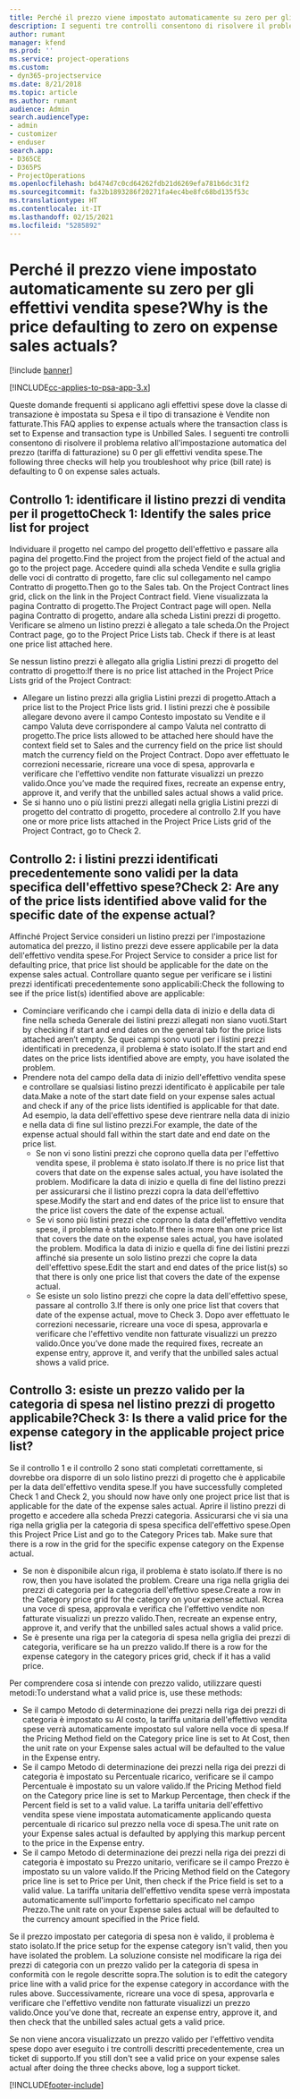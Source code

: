 ```yaml
---
title: Perché il prezzo viene impostato automaticamente su zero per gli effettivi vendita spese?
description: I seguenti tre controlli consentono di risolvere il problema relativo all'impostazione automatica del prezzo su 0 per gli effettivi vendita spese.
author: rumant
manager: kfend
ms.prod: ''
ms.service: project-operations
ms.custom:
- dyn365-projectservice
ms.date: 8/21/2018
ms.topic: article
ms.author: rumant
audience: Admin
search.audienceType:
- admin
- customizer
- enduser
search.app:
- D365CE
- D365PS
- ProjectOperations
ms.openlocfilehash: bd474d7c0cd64262fdb21d6269efa781b6dc31f2
ms.sourcegitcommit: fa32b1893286f20271fa4ec4be8fc68bd135f53c
ms.translationtype: HT
ms.contentlocale: it-IT
ms.lasthandoff: 02/15/2021
ms.locfileid: "5285892"
---
```

# <a name="why-is-the-price-defaulting-to-zero-on-expense-sales-actuals"></a><span data-ttu-id="d19a0-103">Perché il prezzo viene impostato automaticamente su zero per gli effettivi vendita spese?</span><span class="sxs-lookup"><span data-stu-id="d19a0-103">Why is the price defaulting to zero on expense sales actuals?</span></span>

[!include [banner](../includes/psa-now-project-operations.md)]

[!INCLUDE[cc-applies-to-psa-app-3.x](../includes/cc-applies-to-psa-app-3x.md)]

<span data-ttu-id="d19a0-104">Queste domande frequenti si applicano agli effettivi spese dove la classe di transazione è impostata su Spesa e il tipo di transazione è Vendite non fatturate.</span><span class="sxs-lookup"><span data-stu-id="d19a0-104">This FAQ applies to expense actuals where the transaction class is set to Expense and transaction type is Unbilled Sales.</span></span> <span data-ttu-id="d19a0-105">I seguenti tre controlli consentono di risolvere il problema relativo all'impostazione automatica del prezzo (tariffa di fatturazione) su 0 per gli effettivi vendita spese.</span><span class="sxs-lookup"><span data-stu-id="d19a0-105">The following three checks will help you troubleshoot why price (bill rate) is defaulting to 0 on expense sales actuals.</span></span>

## <a name="check-1-identify-the-sales-price-list-for-project"></a><span data-ttu-id="d19a0-106">Controllo 1: identificare il listino prezzi di vendita per il progetto</span><span class="sxs-lookup"><span data-stu-id="d19a0-106">Check 1: Identify the sales price list for project</span></span>

<span data-ttu-id="d19a0-107">Individuare il progetto nel campo del progetto dell'effettivo e passare alla pagina del progetto.</span><span class="sxs-lookup"><span data-stu-id="d19a0-107">Find the project from the project field of the actual and go to the project page.</span></span> <span data-ttu-id="d19a0-108">Accedere quindi alla scheda Vendite e sulla griglia delle voci di contratto di progetto, fare clic sul collegamento nel campo Contratto di progetto.</span><span class="sxs-lookup"><span data-stu-id="d19a0-108">Then go to the Sales tab. On the Project Contract lines grid, click on the link in the Project Contract field.</span></span> <span data-ttu-id="d19a0-109">Viene visualizzata la pagina Contratto di progetto.</span><span class="sxs-lookup"><span data-stu-id="d19a0-109">The Project Contract page will open.</span></span> <span data-ttu-id="d19a0-110">Nella pagina Contratto di progetto, andare alla scheda Listini prezzi di progetto. Verificare se almeno un listino prezzi è allegato a tale scheda.</span><span class="sxs-lookup"><span data-stu-id="d19a0-110">On the Project Contract page, go to the Project Price Lists tab. Check if there is at least one price list attached here.</span></span>

<span data-ttu-id="d19a0-111">Se nessun listino prezzi è allegato alla griglia Listini prezzi di progetto del contratto di progetto:</span><span class="sxs-lookup"><span data-stu-id="d19a0-111">If there is no price list attached in the Project Price Lists grid of the Project Contract:</span></span>

- <span data-ttu-id="d19a0-112">Allegare un listino prezzi alla griglia Listini prezzi di progetto.</span><span class="sxs-lookup"><span data-stu-id="d19a0-112">Attach a price list to the Project Price lists grid.</span></span> <span data-ttu-id="d19a0-113">I listini prezzi che è possibile allegare devono avere il campo Contesto impostato su Vendite e il campo Valuta deve corrispondere al campo Valuta nel contratto di progetto.</span><span class="sxs-lookup"><span data-stu-id="d19a0-113">The price lists allowed to be attached here should have the context field set to Sales and the currency field on the price list should match the currency field on the Project Contract.</span></span> <span data-ttu-id="d19a0-114">Dopo aver effettuato le correzioni necessarie, ricreare una voce di spesa, approvarla e verificare che l'effettivo vendite non fatturate visualizzi un prezzo valido.</span><span class="sxs-lookup"><span data-stu-id="d19a0-114">Once you’ve made the required fixes, recreate an expense entry, approve it, and verify that the unbilled sales actual shows a valid price.</span></span>
- <span data-ttu-id="d19a0-115">Se si hanno uno o più listini prezzi allegati nella griglia Listini prezzi di progetto del contratto di progetto, procedere al controllo 2.</span><span class="sxs-lookup"><span data-stu-id="d19a0-115">If you have one or more price lists attached in the Project Price Lists grid of the Project Contract, go to Check 2.</span></span>

## <a name="check-2-are-any-of-the-price-lists-identified-above-valid-for-the-specific-date-of-the-expense-actual"></a><span data-ttu-id="d19a0-116">Controllo 2: i listini prezzi identificati precedentemente sono validi per la data specifica dell'effettivo spese?</span><span class="sxs-lookup"><span data-stu-id="d19a0-116">Check 2: Are any of the price lists identified above valid for the specific date of the expense actual?</span></span>

<span data-ttu-id="d19a0-117">Affinché Project Service consideri un listino prezzi per l'impostazione automatica del prezzo, il listino prezzi deve essere applicabile per la data dell'effettivo vendita spese.</span><span class="sxs-lookup"><span data-stu-id="d19a0-117">For Project Service to consider a price list for defaulting price, that price list should be applicable for the date on the expense sales actual.</span></span> <span data-ttu-id="d19a0-118">Controllare quanto segue per verificare se i listini prezzi identificati precedentemente sono applicabili:</span><span class="sxs-lookup"><span data-stu-id="d19a0-118">Check the following to see if the price list(s) identified above are applicable:</span></span>

- <span data-ttu-id="d19a0-119">Cominciare verificando che i campi della data di inizio e della data di fine nella scheda Generale dei listini prezzi allegati non siano vuoti.</span><span class="sxs-lookup"><span data-stu-id="d19a0-119">Start by checking if start and end dates on the general tab for the price lists attached aren’t empty.</span></span> <span data-ttu-id="d19a0-120">Se quei campi sono vuoti per i listini prezzi identificati in precedenza, il problema è stato isolato.</span><span class="sxs-lookup"><span data-stu-id="d19a0-120">If the start and end dates on the price lists identified above are empty, you have isolated the problem.</span></span> 
- <span data-ttu-id="d19a0-121">Prendere nota del campo della data di inizio dell'effettivo vendita spese e controllare se qualsiasi listino prezzi identificato è applicabile per tale data.</span><span class="sxs-lookup"><span data-stu-id="d19a0-121">Make a note of the start date field on your expense sales actual and check if any of the price lists identified is applicable for that date.</span></span> <span data-ttu-id="d19a0-122">Ad esempio, la data dell'effettivo spese deve rientrare nella data di inizio e nella data di fine sul listino prezzi.</span><span class="sxs-lookup"><span data-stu-id="d19a0-122">For example, the date of the expense actual should fall within the start date and end date on the price list.</span></span> 
    - <span data-ttu-id="d19a0-123">Se non vi sono listini prezzi che coprono quella data per l'effettivo vendita spese, il problema è stato isolato.</span><span class="sxs-lookup"><span data-stu-id="d19a0-123">If there is no price list that covers that date on the expense sales actual, you have isolated the problem.</span></span> <span data-ttu-id="d19a0-124">Modificare la data di inizio e quella di fine del listino prezzi per assicurarsi che il listino prezzi copra la data dell'effettivo spese.</span><span class="sxs-lookup"><span data-stu-id="d19a0-124">Modify the start and end dates of the price list to ensure that the price list covers the date of the expense actual.</span></span> 
    - <span data-ttu-id="d19a0-125">Se vi sono più listini prezzi che coprono la data dell'effettivo vendita spese, il problema è stato isolato.</span><span class="sxs-lookup"><span data-stu-id="d19a0-125">If there is more than one price list that covers the date on the expense sales actual, you have isolated the problem.</span></span> <span data-ttu-id="d19a0-126">Modifica la data di inizio e quella di fine dei listini prezzi affinché sia presente un solo listino prezzi che copre la data dell'effettivo spese.</span><span class="sxs-lookup"><span data-stu-id="d19a0-126">Edit the start and end dates of the price list(s) so that there is only one price list that covers the date of the expense actual.</span></span> 
    - <span data-ttu-id="d19a0-127">Se esiste un solo listino prezzi che copre la data dell'effettivo spese, passare al controllo 3.</span><span class="sxs-lookup"><span data-stu-id="d19a0-127">If there is only one price list that covers that date of the expense actual, move to Check 3.</span></span>
<span data-ttu-id="d19a0-128">Dopo aver effettuato le correzioni necessarie, ricreare una voce di spesa, approvarla e verificare che l'effettivo vendite non fatturate visualizzi un prezzo valido.</span><span class="sxs-lookup"><span data-stu-id="d19a0-128">Once you’ve done made the required fixes, recreate an expense entry, approve it, and verify that the unbilled sales actual shows a valid price.</span></span>

## <a name="check-3-is-there-a-valid-price-for-the-expense-category-in-the-applicable-project-price-list"></a><span data-ttu-id="d19a0-129">Controllo 3: esiste un prezzo valido per la categoria di spesa nel listino prezzi di progetto applicabile?</span><span class="sxs-lookup"><span data-stu-id="d19a0-129">Check 3: Is there a valid price for the expense category in the applicable project price list?</span></span> 

<span data-ttu-id="d19a0-130">Se il controllo 1 e il controllo 2 sono stati completati correttamente, si dovrebbe ora disporre di un solo listino prezzi di progetto che è applicabile per la data dell'effettivo vendita spese.</span><span class="sxs-lookup"><span data-stu-id="d19a0-130">If you have successfully completed Check 1 and Check 2, you should now have only one project price list that is applicable for the date of the expense sales actual.</span></span> <span data-ttu-id="d19a0-131">Aprire il listino prezzi di progetto e accedere alla scheda Prezzi categoria. Assicurarsi che vi sia una riga nella griglia per la categoria di spesa specifica dell'effettivo spese.</span><span class="sxs-lookup"><span data-stu-id="d19a0-131">Open this Project Price List and go to the Category Prices tab. Make sure that there is a row in the grid for the specific expense category on the Expense actual.</span></span>
 
- <span data-ttu-id="d19a0-132">Se non è disponibile alcun riga, il problema è stato isolato.</span><span class="sxs-lookup"><span data-stu-id="d19a0-132">If there is no row, then you have isolated the problem.</span></span> <span data-ttu-id="d19a0-133">Creare una riga nella griglia dei prezzi di categoria per la categoria dell'effettivo spese.</span><span class="sxs-lookup"><span data-stu-id="d19a0-133">Create a row in the Category price grid for the category on your expense actual.</span></span> <span data-ttu-id="d19a0-134">Rcrea una voce di spesa, approvala e verifica che l'effettivo vendite non fatturate visualizzi un prezzo valido.</span><span class="sxs-lookup"><span data-stu-id="d19a0-134">Then, recreate an expense entry, approve it, and verify that the unbilled sales actual shows a valid price.</span></span> 
- <span data-ttu-id="d19a0-135">Se è presente una riga per la categoria di spesa nella griglia dei prezzi di categoria, verificare se ha un prezzo valido.</span><span class="sxs-lookup"><span data-stu-id="d19a0-135">If there is a row for the expense category in the category prices grid, check if it has a valid price.</span></span>

<span data-ttu-id="d19a0-136">Per comprendere cosa si intende con prezzo valido, utilizzare questi metodi:</span><span class="sxs-lookup"><span data-stu-id="d19a0-136">To understand what a valid price is, use these methods:</span></span>

- <span data-ttu-id="d19a0-137">Se il campo Metodo di determinazione dei prezzi nella riga dei prezzi di categoria è impostato su Al costo, la tariffa unitaria dell'effettivo vendita spese verrà automaticamente impostato sul valore nella voce di spesa.</span><span class="sxs-lookup"><span data-stu-id="d19a0-137">If the Pricing Method field on the Category price line is set to At Cost, then the unit rate on your Expense sales actual will be defaulted to the value in the Expense entry.</span></span>
- <span data-ttu-id="d19a0-138">Se il campo Metodo di determinazione dei prezzi nella riga dei prezzi di categoria è impostato su Percentuale ricarico, verificare se il campo Percentuale è impostato su un valore valido.</span><span class="sxs-lookup"><span data-stu-id="d19a0-138">If the Pricing Method field on the Category price line is set to Markup Percentage, then check if the Percent field is set to a valid value.</span></span> <span data-ttu-id="d19a0-139">La tariffa unitaria dell'effettivo vendita spese viene impostata automaticamente applicando questa percentuale di ricarico sul prezzo nella voce di spesa.</span><span class="sxs-lookup"><span data-stu-id="d19a0-139">The unit rate on your Expense sales actual is defaulted by applying this markup percent to the price in the Expense entry.</span></span>
- <span data-ttu-id="d19a0-140">Se il campo Metodo di determinazione dei prezzi nella riga dei prezzi di categoria è impostato su Prezzo unitario, verificare se il campo Prezzo è impostato su un valore valido.</span><span class="sxs-lookup"><span data-stu-id="d19a0-140">If the Pricing Method field on the Category price line is set to Price per Unit, then check if the Price field is set to a valid value.</span></span> <span data-ttu-id="d19a0-141">La tariffa unitaria dell'effettivo vendita spese verrà impostata automaticamente sull'importo forfettario specificato nel campo Prezzo.</span><span class="sxs-lookup"><span data-stu-id="d19a0-141">The unit rate on your Expense sales actual will be defaulted to the currency amount specified in the Price field.</span></span>

<span data-ttu-id="d19a0-142">Se il prezzo impostato per categoria di spesa non è valido, il problema è stato isolato.</span><span class="sxs-lookup"><span data-stu-id="d19a0-142">If the price setup for the expense category isn't valid, then you have isolated the problem.</span></span> <span data-ttu-id="d19a0-143">La soluzione consiste nel modificare la riga dei prezzi di categoria con un prezzo valido per la categoria di spesa in conformità con le regole descritte sopra.</span><span class="sxs-lookup"><span data-stu-id="d19a0-143">The solution is to edit the category price line with a valid price for the expense category in accordance with the rules above.</span></span> <span data-ttu-id="d19a0-144">Successivamente, ricreare una voce di spesa, approvarla e verificare che l'effettivo vendite non fatturate visualizzi un prezzo valido.</span><span class="sxs-lookup"><span data-stu-id="d19a0-144">Once you’ve done that, recreate an expense entry, approve it, and then check that the unbilled sales actual gets a valid price.</span></span>

<span data-ttu-id="d19a0-145">Se non viene ancora visualizzato un prezzo valido per l'effettivo vendita spese dopo aver eseguito i tre controlli descritti precedentemente, crea un ticket di supporto.</span><span class="sxs-lookup"><span data-stu-id="d19a0-145">If you still don't see a valid price on your expense sales actual after doing the three checks above, log a support ticket.</span></span>




[!INCLUDE[footer-include](../includes/footer-banner.md)]